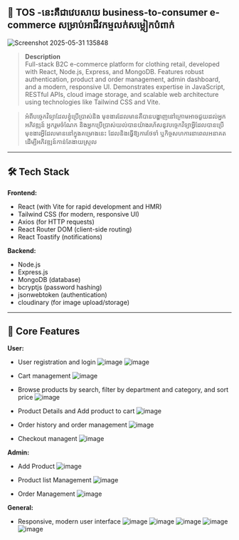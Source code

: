 ## 🛒 TOS -នេះគឺជាវេបសាយ business-to-consumer e-commerce សម្រាប់អាជីវកម្មលក់សម្លៀកបំពាក់
![Screenshot 2025-05-31 135848](https://github.com/user-attachments/assets/4a966ea2-67da-4828-bcf5-9154099853ca)

> **Description**  
> Full-stack B2C e-commerce platform for clothing retail, developed with React, Node.js, Express, and MongoDB. Features robust authentication, product and order management, admin dashboard, and a modern, responsive UI. Demonstrates expertise in JavaScript, RESTful APIs, cloud image storage, and scalable web architecture using technologies like Tailwind CSS and Vite.

> អំពីបច្ចេកវិទ្យាដែលខ្ងុំប្រើប្រាស់និង មុខងារដែលមានគឺបានបង្ហាញនៅក្រោមអាចជួយដល់អ្នកអភិវឌ្ឍន៍ អ្នករួមចំណែក និងអ្នកប្រើប្រាស់យល់បានយ៉ាងរហ័សនូវបច្ចេកវិទ្យាអ្វីដែលបានប្រើ មុខងារអ្វីដែលមាននៅក្នុងគម្រោងនេះ ដែលនិងធ្វើឱ្យការថែទាំ ឬកិច្ចសហការនាពេលអនាគតដើម្បីអភិវឌ្ឍន៍កាន់តែងាយស្រួល

---

## 🛠 Tech Stack

**Frontend:**
- React (with Vite for rapid development and HMR)
- Tailwind CSS (for modern, responsive UI)
- Axios (for HTTP requests)
- React Router DOM (client-side routing)
- React Toastify (notifications)

**Backend:**
- Node.js 
- Express.js
- MongoDB (database)
- bcryptjs (password hashing)
- jsonwebtoken (authentication)
- cloudinary (for image upload/storage)

---

## 🚀 Core Features

**User:**
- User registration and login
  ![image](https://github.com/user-attachments/assets/323d2014-0f4b-4dfc-b004-8607625171c9)
  ![image](https://github.com/user-attachments/assets/b55af068-c8cb-4b79-9ea6-8242fded3865)

- Cart management
  ![image](https://github.com/user-attachments/assets/c6169627-7629-44b4-b1db-c717009d8f37)
  
- Browse products by search, filter by department and category, and sort price
  ![image](https://github.com/user-attachments/assets/45d019bd-996c-4005-8c02-6902884aa6d9)

- Product Details and Add product to cart
  ![image](https://github.com/user-attachments/assets/b20023f4-50df-4e7d-b63d-a87d9cf1a26c)

- Order history and order management
  ![image](https://github.com/user-attachments/assets/d8146a1d-b3b0-4987-895f-1c9ecabc209f)

- Checkout managent
  ![image](https://github.com/user-attachments/assets/cfc5d54e-bb9e-4a83-9048-0397f431df94)


**Admin:**
- Add Product
![image](https://github.com/user-attachments/assets/544bf5a3-c1ae-4441-bf10-6e55aef14186)
  
- Product list Management
  ![image](https://github.com/user-attachments/assets/2e6393de-0f8d-4b52-8bde-bdf0c2551442)
  
- Order Management
  ![image](https://github.com/user-attachments/assets/14aad5e3-b6a3-43ec-a3ff-3c18e4869d47)


**General:**
- Responsive, modern user interface
![image](https://github.com/user-attachments/assets/84e40849-7bae-4110-b6d2-d4ad5d1a23cc)
![image](https://github.com/user-attachments/assets/6033e73a-2da2-46bf-ba21-1ed500e81b1e)
![image](https://github.com/user-attachments/assets/f6b15628-490d-4bdd-91fe-2903860d834a)
![image](https://github.com/user-attachments/assets/d3c1329d-41e5-4f92-a00e-0e5cec155c0a)
![image](https://github.com/user-attachments/assets/228e985d-8b85-4c56-8416-db51b1d96eef)





